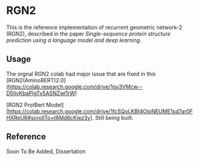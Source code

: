 # RGN2

This is the reference implementation of recurrent geometric network-2 (RGN2), described in the paper _Single-sequence protein structure prediction using a language model and deep learning_.


## Usage
The orgnal RGN2 colab had major issue that are fixed in this [RGN2(AminoBERT)2.0] (https://colab.research.google.com/drive/1qy3VMcw--D5IjyKbaPIgTv5ASNZwl1rW)

[RGN2 ProtBert Model] [https://colab.research.google.com/drive/1fcSQoLKBI4OipNEUME1sd7ar0FHXReUR#scrollTo=t6Md6cKiez3y]. Still being built.



## Reference
Soon To Be Added, Dissertation 
